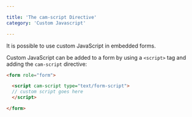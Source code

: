 ```yaml
---

title: 'The cam-script Directive'
category: 'Custom Javascript'

---
```


It is possible to use custom JavaScript in embedded forms.

Custom JavaScript can be added to a form by using a `<script>` tag and adding the `cam-script`
directive:

```html
<form role="form">

  <script cam-script type="text/form-script">
  // custom script goes here
  </script>

</form>
```
